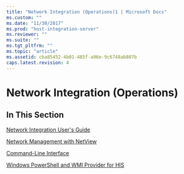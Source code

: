 ```yaml
---
title: "Network Integration (Operations)1 | Microsoft Docs"
ms.custom: ""
ms.date: "11/30/2017"
ms.prod: "host-integration-server"
ms.reviewer: ""
ms.suite: ""
ms.tgt_pltfrm: ""
ms.topic: "article"
ms.assetid: cba85452-4b01-485f-a96e-9c6748ab807b
caps.latest.revision: 4
---
```

# Network Integration (Operations)
## In This Section  
 [Network Integration User's Guide](../HIS2010/network-integration-user-s-guide1.md)  
  
 [Network Management with NetView](../HIS2010/network-management-with-netview2.md)  
  
 [Command-Line Interface](../HIS2010/command-line-interface1.md)  
  
 [Windows PowerShell and WMI Provider for HIS](../HIS2010/windows-powershell-and-wmi-provider-for-his1.md)